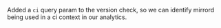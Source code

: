 Added a `ci` query param to the version check, so we can identify mirrord being used in a ci context in our analytics.
